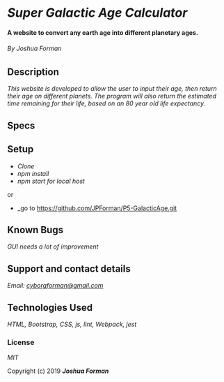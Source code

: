 # _Super Galactic Age Calculator_

#### A website to convert any earth age into different planetary ages.

###### By Joshua Forman

## Description

_This website is developed to allow the user to input their age, then return their age on different planets. The program will also return the estimated time remaining for their life, based on an 80 year old life expectancy._



## Specs





## Setup

* _Clone_
* _npm install_
* _npm start for local host_

or

* _go to https://github.com/JPForman/P5-GalacticAge.git

## Known Bugs

_GUI needs a lot of improvement_

## Support and contact details

_Email: [cyborgforman@gmail.com](mailto:cyborgforman@gmail.com)_

## Technologies Used

_HTML, Bootstrap, CSS, js, lint, Webpack, jest_

### License

*MIT*

Copyright (c) 2019 **_Joshua Forman_**
